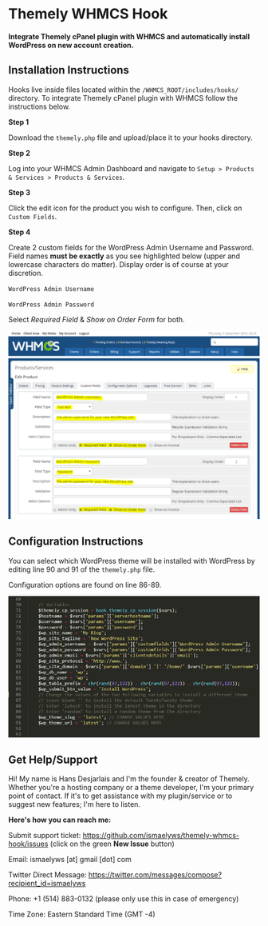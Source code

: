 # Themely WHMCS Hook

#### Integrate Themely cPanel plugin with WHMCS and automatically install WordPress on new account creation.

## Installation Instructions

Hooks live inside files located within the `/WHMCS_ROOT/includes/hooks/` directory. To integrate Themely cPanel plugin with WHMCS follow the instructions below.

**Step 1**

Download the `themely.php` file and upload/place it to your hooks directory.

**Step 2**

Log into your WHMCS Admin Dashboard and navigate to `Setup > Products & Services > Products & Services`.

**Step 3**

Click the edit icon for the product you wish to configure. Then, click on `Custom Fields`.

**Step 4**
 
Create 2 custom fields for the WordPress Admin Username and Password. Field names **must be exactly** as you see highlighted below (upper and lowercase characters do matter). Display order is of course at your discretion.

`WordPress Admin Username`

`WordPress Admin Password`

Select *Required Field* & *Show on Order Form* for both.

![Themely WHMCS Custom Fields](assets/whmcs-custom-fields-20191205.PNG)


## Configuration Instructions

You can select which WordPress theme will be installed with WordPress by editing line 90 and 91 of the `themely.php` file.

Configuration options are found on line 86-89.

![Themely WHMCS Hook Config](assets/whmcs-hook-config-20191205.PNG)


## Get Help/Support

Hi! My name is Hans Desjarlais and I'm the founder & creator of Themely. Whether you're a hosting company or a theme developer, I'm your primary point of contact. If it's to get assistance with my plugin/service or to suggest new features; I'm here to listen.

**Here's how you can reach me:**

Submit support ticket: https://github.com/ismaelyws/themely-whmcs-hook/issues (click on the green **New Issue** button)

Email: ismaelyws [at] gmail [dot] com

Twitter Direct Message: https://twitter.com/messages/compose?recipient_id=ismaelyws

Phone: +1 (514) 883-0132 (please only use this in case of emergency)

Time Zone: Eastern Standard Time (GMT -4)